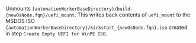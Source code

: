 Unmounts `{automationWorkerBaseDirectory}/build-{newOsNode.fqn}/uefi_mount`. This writes back contents of `uefi_mount` to the MSDOS ISO `{automationWorkerBaseDirectory}/kickstart_{newOsNode.fqn}.iso` created in step `Create Empty UEFI for WinPE ISO`. 